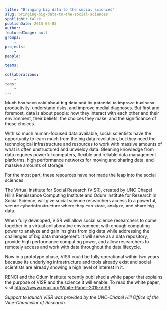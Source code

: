 ```yaml
---
title: "Bringing big data to the social sciences"
slug: bringing-big-data-to-the-social-sciences
spotlight: false
publishDate: 2015-05-05
author: 
featuredImage: null
groups:
    - 
projects:
    - 
people:
    - 
teams: 
    - 
collaborations:
    - 
tags:
    - 
---
```

Much has been said about big data and its potential to improve business productivity, understand risks, and improve medial diagnoses. But first and foremost, data is about people: how they interact with each other and their environment, their beliefs, the choices they make, and the significance of those choices.

With so much human-focused data available, social scientists have the opportunity to learn much from the big data revolution, but they need the technological infrastructure and resources to work with massive amounts of what is often unstructured and unwieldy data. Gleaning knowledge from data requires powerful computers, flexible and reliable data management platforms, high performance networks for moving and sharing data, and massive amounts of storage.

<!--more-->

For the most part, these resources have not made the leap into the social sciences.

The Virtual Institute for Social Research (VISR), created by UNC Chapel Hill’s Renaissance Computing Institute and Odum Institute for Research in Social Science, will give social science researchers access to a powerful, secure cyberinfrastructure where they can store, analyze, and share big data.

When fully developed, VISR will allow social science researchers to come together in a virtual collaborative environment with enough computing power to analyze and gain insights from big data while addressing the challenges of big data management. It will serve as a data repository, provide high performance computing power, and allow researchers to remotely access and work with data throughout the data lifecycle.

Now in a prototype phase, VISR could be fully operational within two years because its underlying infrastructure and tools already exist and social scientists are already showing a high level of interest in it.

RENCI and the Odum Institute recently published a white paper that explains the purpose of VISR and the science it will enable. To read the white paper, visit <a href="https://www.renci.org/White-Paper-2015-VISR">https://www.renci.org/White-Paper-2015-VISR</a>.

<em>Support to launch VISR was provided by the UNC-Chapel Hill Office of the Vice-Chancellor of Research.</em>
